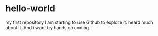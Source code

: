 # hello-world
my first repository
I am starting to use Github to explore it. heard much about it. And i want try hands on coding.
